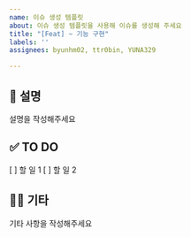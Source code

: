 ```yaml
---
name: 이슈 생성 템플릿
about: 이슈 생성 템플릿을 사용해 이슈를 생성해 주세요
title: "[Feat] ~ 기능 구현"
labels: ''
assignees: byunhm02, ttr0bin, YUNA329

---
```


<!--[이슈종류] 이슈 제목 과 같은 형식으로 이슈 제목을 작성합니다. -->
## 📄 설명
설명을 작성해주세요

## ✅ TO DO
[ ] 할 일 1
[ ] 할 일 2

## 🙋🏻 기타
기타 사항을 작성해주세요

